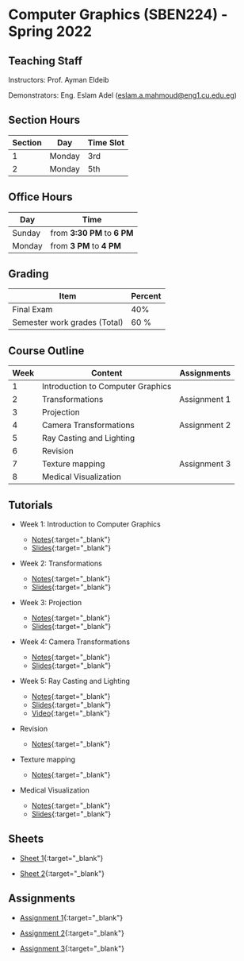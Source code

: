 # Computer  Graphics \(SBEN224\) - Spring 2022

## Teaching Staff

Instructors: Prof. Ayman Eldeib

Demonstrators:  Eng. Eslam Adel (eslam.a.mahmoud@eng1.cu.edu.eg)


## Section Hours

| Section | Day | Time Slot |
|---------|-----|-----------|
|   1     | Monday | 3rd |
|   2     | Monday | 5th |

## Office Hours

| Day | Time |
|-----|-----------|
| Sunday | from **3:30 PM** to **6 PM** |
| Monday | from **3 PM** to **4 PM** |

## Grading

| Item | Percent  |
|-----|-----------|
| Final Exam | 40%  |
| Semester work grades (Total) | 60 % |


## Course Outline

| Week | Content |  Assignments
|------|-----------------|-----|
|   1  | Introduction to Computer Graphics| |
|   2  | Transformations | Assignment 1|
|   3  | Projection | |
|   4  | Camera Transformations | Assignment 2 |
|   5   | Ray Casting and Lighting | |
|   6   | Revision | |
|   7   | Texture mapping | Assignment 3 |
|   8   | Medical Visualization | |


## Tutorials

* Week 1: Introduction to Computer Graphics
    * [Notes](https://sbme-tutorials.github.io/CG-Notes/Spring2022/notes/1-week1.html){:target="_blank"}
    * [Slides](https://docs.google.com/presentation/d/1O-4sG8hZpKvP-oG0TUCdgwLs1Gj3IKG4_ZoAxSS-KKo/edit?usp=sharing){:target="_blank"}

* Week 2: Transformations
    * [Notes](https://sbme-tutorials.github.io/CG-Notes/Spring2022/notes/2-week2.html){:target="_blank"}
    * [Slides](https://sbme-tutorials.github.io/CG-Notes/Spring2022/presentations/2_Transformation/#1){:target="_blank"}

* Week 3: Projection
    * [Notes](https://sbme-tutorials.github.io/CG-Notes/Spring2022/notes/3-week3.html){:target="_blank"}
    * [Slides](https://sbme-tutorials.github.io/CG-Notes/Spring2022/presentations/3_Projection/#1){:target="_blank"}

* Week 4: Camera Transformations
    * [Notes](https://sbme-tutorials.github.io/CG-Notes/Spring2022/notes/4-week4.html){:target="_blank"}
    * [Slides](https://sbme-tutorials.github.io/CG-Notes/Spring2022/presentations/4_Camera/#1){:target="_blank"}

* Week 5: Ray Casting and Lighting 
    * [Notes](https://sbme-tutorials.github.io/CG-Notes/Spring2022/notes/5-week5.html){:target="_blank"}
    * [Slides](https://sbme-tutorials.github.io/CG-Notes/Spring2022/presentations/5_Lighting/#1){:target="_blank"}
    * [Video](https://drive.google.com/file/d/19kTDuLB_gYc-2UuwullTnXHIjOyi2QhK/view?usp=sharing){:target="_blank"}

* Revision
    * [Notes](https://github.com/sbme-tutorials/Computer-Graphics-Tutorials/blob/master/Tutorial-06/Revision.ipynb){:target="_blank"}

* Texture mapping
    * [Notes](https://sbme-tutorials.github.io/CG-Notes/Spring2022/notes/6-week6.html){:target="_blank"}

* Medical Visualization
    * [Notes](https://sbme-tutorials.github.io/CG-Notes/Spring2022/notes/7-week7.html){:target="_blank"}
    * [Slides](https://sbme-tutorials.github.io/CG-Notes/Spring2022/presentations/7_Visualization/#1){:target="_blank"}
    
## Sheets

* [Sheet 1](https://sbme-tutorials.github.io/CG-Notes/Spring2022/notes/Sheet1.pdf){:target="_blank"}

* [Sheet 2](https://sbme-tutorials.github.io/CG-Notes/Spring2022/notes/Sheet2.pdf){:target="_blank"}


## Assignments

* [Assignment 1](https://sbme-tutorials.github.io/CG-Notes/Spring2022/assignments/assignment1.html){:target="_blank"}

* [Assignment 2](https://sbme-tutorials.github.io/CG-Notes/Spring2022/assignments/assignment2.html){:target="_blank"}

* [Assignment 3](https://sbme-tutorials.github.io/CG-Notes/Spring2022/assignments/assignment3.html){:target="_blank"}
